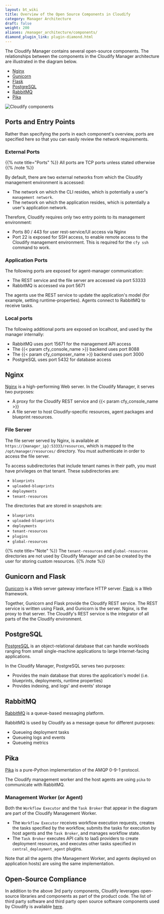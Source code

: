 ```yaml
---
layout: bt_wiki
title: Overview of the Open Source Components in Cloudify
category: Manager Architecture
draft: false
weight: 200
aliases: /manager_architecture/components/
diamond_plugin_link: plugin-diamond.html
---
```


The Cloudify Manager contains several open-source components. The relationships between the components in the Cloudify Manager architecture are illustrated in the diagram below.

* [Nginx](#nginx)
* [Gunicorn](#gunicorn-and-flask)
* [Flask](#gunicorn-and-flask)
* [PostgreSQL](#postgresql)
* [RabbitMQ](#rabbitmq)
* [Pika](#pika)

![Cloudify components]( /images/architecture/cloudify_advanced_architecture.png )

## Ports and Entry Points

Rather than specifying the ports in each component's overview, ports are specified here so that you can easily review the network requirements.

### External Ports

{{% note title="Ports" %}}
All ports are TCP ports unless stated otherwise
{{% /note %}}

By default, there are two external networks from which the Cloudify management environment is accessed:

* The network on which the CLI resides, which is potentially a user's `management network`.
* The network on which the application resides, which is potentially a user's application network.

Therefore, Cloudify requires only two entry points to its management environment:

* Ports 80 / 443 for user rest-service/UI access via Nginx
* Port 22 is exposed for SSH access, to enable remote access to the Cloudify management environment.
  This is required for the `cfy ssh` command to work.

### Application Ports

The following ports are exposed for agent-manager communication:

* The REST service and the file server are accessed via port 53333
* RabbitMQ is accessed via port 5671

The agents use the REST service to update the application's model (for example, setting runtime-properties).
Agents connect to RabbitMQ to receive tasks.

### Local ports

The following additional ports are exposed on localhost, and used by the manager internally:

* RabbitMQ uses port 15671 for the management API access
* The {{< param cfy_console_name >}} backend uses port 8088
* The {{< param cfy_composer_name >}} backend uses port 3000
* PostgreSQL uses port 5432 for database access


## Nginx

[Nginx](http://nginx.com/) is a high-performing Web server. In the Cloudify Manager, it serves two purposes:

* A proxy for the Cloudify REST service and {{< param cfy_console_name >}}
* A file server to host Cloudify-specific resources, agent packages and blueprint resources.

### File Server

The file server served by Nginx, is available at `https://{manager_ip}:53333/resources`, which is mapped to the `/opt/manager/resources/` directory. You must authenticate in order to access the file server.

To access subdirectories that include tenant names in their path, you must have privileges on that tenant. These subdirectories are:

* `blueprints`
* `uploaded-blueprints`
* `deployments`
* `tenant-resources`

The directories that are stored in snapshots are:

* `blueprints`
* `uploaded-blueprints`
* `deployments`
* `tenant-resources`
* `plugins`
* `global-resources`

{{% note title="Note" %}}
The `tenant-resources` and `global-resources` directories are not used by Cloudify Manager and can be created by the user for storing custom resources.
{{% /note %}}


## Gunicorn and Flask

[Gunicorn](http://gunicorn.org/) is a Web server gateway interface HTTP server. [Flask](http://flask.pocoo.org/) is a Web framework.

Together, Gunicorn and Flask provide the Cloudify REST service. The REST service is written using Flask, and Gunicorn is the server. Nginx, is the proxy to that server.
The Cloudify's REST service is the integrator of all parts of the the Cloudify environment.

## PostgreSQL

[PostgreSQL](https://www.postgresql.org/) is an object-relational database that can handle workloads ranging from small single-machine applications to large Internet-facing applications.

In the Cloudify Manager, PostgreSQL serves two purposes:

* Provides the main database that stores the application's model (i.e. blueprints, deployments, runtime properties)
* Provides indexing, and logs' and events' storage

## RabbitMQ

[RabbitMQ](http://www.rabbitmq.com/) is a queue-based messaging platform.

RabbitMQ is used by Cloudify as a message queue for different purposes:

* Queueing deployment tasks
* Queueing logs and events
* Queueing metrics

## Pika

[Pika](http://pika.readthedocs.io/en/latest/) is a pure-Python implementation
of the AMQP 0-9-1 protocol.

The Cloudify management worker and the host agents are using `pika` to
communicate with RabbitMQ.

### Management Worker (or Agent)

Both the `Workflow Executor` and the `Task Broker` that appear in the diagram are part of the Cloudify Management Worker.

* The `Workflow Executor` receives workflow execution requests, creates the tasks specified by the workflow, submits the tasks for execution by host agents and the `Task Broker`, and manages workflow state.
* The `Task Broker` executes API calls to IaaS providers to create deployment resources, and executes other tasks specified in `central_deployment_agent` plugins.

Note that all the agents (the Management Worker, and agents deployed on application hosts) are using the same implementation.

## Open-Source Compliance

In addition to the above 3rd party components, Cloudify leverages open-source libraries and components as part of the product code.
The list of third party software and third party open source software components used by Cloudify is available [here](https://docs.cloudify.co/compliance/Open-Source-Compliance-Aug2020.pdf).
